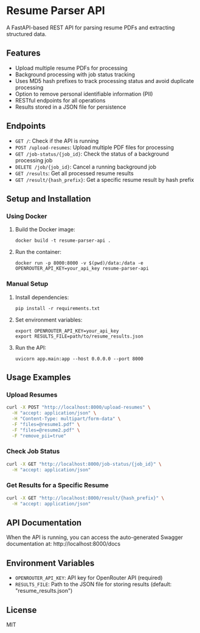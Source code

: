 # Resume Parser API

A FastAPI-based REST API for parsing resume PDFs and extracting structured data.

## Features

- Upload multiple resume PDFs for processing
- Background processing with job status tracking
- Uses MD5 hash prefixes to track processing status and avoid duplicate processing
- Option to remove personal identifiable information (PII)
- RESTful endpoints for all operations
- Results stored in a JSON file for persistence

## Endpoints

- `GET /`: Check if the API is running
- `POST /upload-resumes`: Upload multiple PDF files for processing
- `GET /job-status/{job_id}`: Check the status of a background processing job
- `DELETE /job/{job_id}`: Cancel a running background job
- `GET /results`: Get all processed resume results
- `GET /result/{hash_prefix}`: Get a specific resume result by hash prefix

## Setup and Installation

### Using Docker

1. Build the Docker image:
   ```
   docker build -t resume-parser-api .
   ```

2. Run the container:
   ```
   docker run -p 8000:8000 -v $(pwd)/data:/data -e OPENROUTER_API_KEY=your_api_key resume-parser-api
   ```

### Manual Setup

1. Install dependencies:
   ```
   pip install -r requirements.txt
   ```

2. Set environment variables:
   ```
   export OPENROUTER_API_KEY=your_api_key
   export RESULTS_FILE=path/to/resume_results.json
   ```

3. Run the API:
   ```
   uvicorn app.main:app --host 0.0.0.0 --port 8000
   ```

## Usage Examples

### Upload Resumes

```bash
curl -X POST "http://localhost:8000/upload-resumes" \
  -H "accept: application/json" \
  -H "Content-Type: multipart/form-data" \
  -F "files=@resume1.pdf" \
  -F "files=@resume2.pdf" \
  -F "remove_pii=true"
```

### Check Job Status

```bash
curl -X GET "http://localhost:8000/job-status/{job_id}" \
  -H "accept: application/json"
```

### Get Results for a Specific Resume

```bash
curl -X GET "http://localhost:8000/result/{hash_prefix}" \
  -H "accept: application/json"
```

## API Documentation

When the API is running, you can access the auto-generated Swagger documentation at:
http://localhost:8000/docs

## Environment Variables

- `OPENROUTER_API_KEY`: API key for OpenRouter API (required)
- `RESULTS_FILE`: Path to the JSON file for storing results (default: "resume_results.json")

## License

MIT 